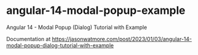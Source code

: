 # angular-14-modal-popup-example

Angular 14 - Modal Popup (Dialog) Tutorial with Example

Documentation at https://jasonwatmore.com/post/2023/01/03/angular-14-modal-popup-dialog-tutorial-with-example